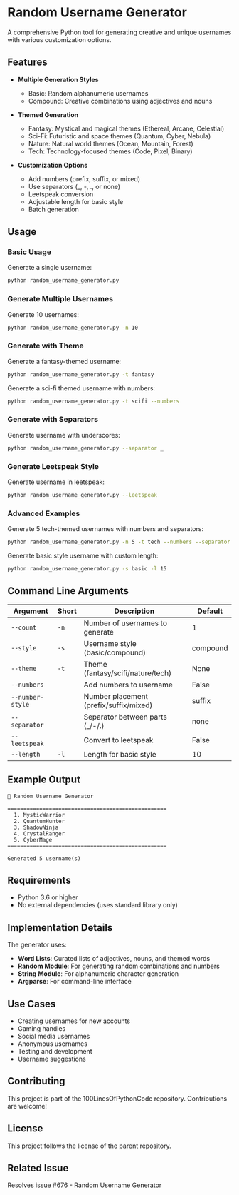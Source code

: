 # Random Username Generator

A comprehensive Python tool for generating creative and unique usernames with various customization options.

## Features

- **Multiple Generation Styles**
  - Basic: Random alphanumeric usernames
  - Compound: Creative combinations using adjectives and nouns

- **Themed Generation**
  - Fantasy: Mystical and magical themes (Ethereal, Arcane, Celestial)
  - Sci-Fi: Futuristic and space themes (Quantum, Cyber, Nebula)
  - Nature: Natural world themes (Ocean, Mountain, Forest)
  - Tech: Technology-focused themes (Code, Pixel, Binary)

- **Customization Options**
  - Add numbers (prefix, suffix, or mixed)
  - Use separators (_, -, ., or none)
  - Leetspeak conversion
  - Adjustable length for basic style
  - Batch generation

## Usage

### Basic Usage

Generate a single username:
```bash
python random_username_generator.py
```

### Generate Multiple Usernames

Generate 10 usernames:
```bash
python random_username_generator.py -n 10
```

### Generate with Theme

Generate a fantasy-themed username:
```bash
python random_username_generator.py -t fantasy
```

Generate a sci-fi themed username with numbers:
```bash
python random_username_generator.py -t scifi --numbers
```

### Generate with Separators

Generate username with underscores:
```bash
python random_username_generator.py --separator _
```

### Generate Leetspeak Style

Generate username in leetspeak:
```bash
python random_username_generator.py --leetspeak
```

### Advanced Examples

Generate 5 tech-themed usernames with numbers and separators:
```bash
python random_username_generator.py -n 5 -t tech --numbers --separator _
```

Generate basic style username with custom length:
```bash
python random_username_generator.py -s basic -l 15
```

## Command Line Arguments

| Argument | Short | Description | Default |
|----------|-------|-------------|--------|
| `--count` | `-n` | Number of usernames to generate | 1 |
| `--style` | `-s` | Username style (basic/compound) | compound |
| `--theme` | `-t` | Theme (fantasy/scifi/nature/tech) | None |
| `--numbers` | | Add numbers to username | False |
| `--number-style` | | Number placement (prefix/suffix/mixed) | suffix |
| `--separator` | | Separator between parts (_/-/.) | none |
| `--leetspeak` | | Convert to leetspeak | False |
| `--length` | `-l` | Length for basic style | 10 |

## Example Output

```
🎲 Random Username Generator

==================================================
  1. MysticWarrior
  2. QuantumHunter
  3. ShadowNinja
  4. CrystalRanger
  5. CyberMage
==================================================

Generated 5 username(s)
```

## Requirements

- Python 3.6 or higher
- No external dependencies (uses standard library only)

## Implementation Details

The generator uses:
- **Word Lists**: Curated lists of adjectives, nouns, and themed words
- **Random Module**: For generating random combinations and numbers
- **String Module**: For alphanumeric character generation
- **Argparse**: For command-line interface

## Use Cases

- Creating usernames for new accounts
- Gaming handles
- Social media usernames
- Anonymous usernames
- Testing and development
- Username suggestions

## Contributing

This project is part of the 100LinesOfPythonCode repository. Contributions are welcome!

## License

This project follows the license of the parent repository.

## Related Issue

Resolves issue #676 - Random Username Generator
